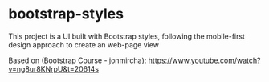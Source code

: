 # bootstrap-styles
This project is a UI built with Bootstrap styles, following the mobile-first design approach to create an web-page view

Based on (Bootstrap Course - jonmircha): https://www.youtube.com/watch?v=ng8ur8KNrpU&t=20614s
